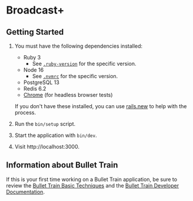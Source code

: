 # Broadcast+

## Getting Started

1. You must have the following dependencies installed:

     - Ruby 3
          - See [`.ruby-version`](.ruby-version) for the specific version.
     - Node 16 
          - See [`.nvmrc`](.nvmrc) for the specific version.
     - PostgreSQL 13
     - Redis 6.2
     - [Chrome](https://www.google.com/search?q=chrome) (for headless browser tests)

    If you don't have these installed, you can use [rails.new](https://rails.new) to help with the process.

2. Run the `bin/setup` script.
3. Start the application with `bin/dev`.
4. Visit http://localhost:3000.

## Information about Bullet Train
If this is your first time working on a Bullet Train application, be sure to review the [Bullet Train Basic Techniques](https://bullettrain.co/docs/getting-started) and the [Bullet Train Developer Documentation](https://bullettrain.co/docs).
